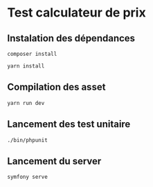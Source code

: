 # Test calculateur de prix

## Instalation des dépendances
``` composer install ```

``` yarn install ```

## Compilation des asset
``` yarn run dev ```

## Lancement des test unitaire
```./bin/phpunit ```

## Lancement du server
``` symfony serve ```
